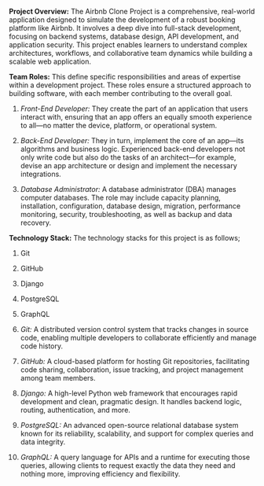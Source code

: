 **Project Overview:**
The Airbnb Clone Project is a comprehensive, real-world application designed to simulate the development of a robust booking platform like Airbnb. It involves a deep dive into full-stack development, focusing on backend systems, database design, API development, and application security. This project enables learners to understand complex architectures, workflows, and collaborative team dynamics while building a scalable web application.

**Team Roles:**
This define specific responsibilities and areas of expertise within a development project. These roles ensure a structured approach to building software, with each member contributing to the overall goal.

1. _Front-End Developer:_ They create the part of an application that users interact with, ensuring that an app offers an equally smooth experience to all—no matter the device, platform, or operational system.

2. _Back-End Developer:_ They in turn, implement the core of an app—its algorithms and business logic. Experienced back-end developers not only write code but also do the tasks of an architect—for example, devise an app architecture or design and implement the necessary integrations.

3. _Database Administrator:_ A database administrator (DBA) manages computer databases. The role may include capacity planning, installation, configuration, database design, migration, performance monitoring, security, troubleshooting, as well as backup and data recovery.

**Technology Stack:**
The technology stacks for this project is as follows;

1. Git
2. GitHub
3. Django
4. PostgreSQL
5. GraphQL

6. _Git:_ A distributed version control system that tracks changes in source code, enabling multiple developers to collaborate efficiently and manage code history.

7. _GitHub:_ A cloud-based platform for hosting Git repositories, facilitating code sharing, collaboration, issue tracking, and project management among team members.

8. _Django:_ A high-level Python web framework that encourages rapid development and clean, pragmatic design. It handles backend logic, routing, authentication, and more.

9. _PostgreSQL:_ An advanced open-source relational database system known for its reliability, scalability, and support for complex queries and data integrity.

10. _GraphQL:_ A query language for APIs and a runtime for executing those queries, allowing clients to request exactly the data they need and nothing more, improving efficiency and flexibility.
